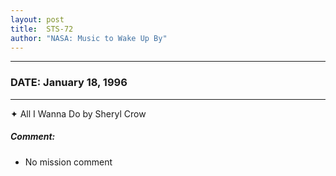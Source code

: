 ```yaml
---
layout: post
title:  STS-72
author: "NASA: Music to Wake Up By"
---
```


----
### DATE: January 18, 1996
----
✦ All I Wanna Do by Sheryl Crow

##### Comment:
* No mission comment
